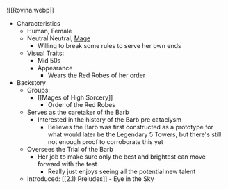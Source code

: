 ![[Rovina.webp]]
- Characteristics
	- Human, Female
	- Neutral Neutral, [Mage](https://www.dndbeyond.com/monsters/16947-mage?srsltid=AfmBOoqxBCDyPNkJnRBZmZBhinRDFvKiSVo-ePxj5wesqtCC7AhPv9Ic) 
		- Willing to break some rules to serve her own ends
	- Visual Traits:
		- Mid 50s
		- Appearance
			- Wears the Red Robes of her order
- Backstory
	- Groups:
		- [[Mages of High Sorcery]] 
			- Order of the Red Robes
	- Serves as the caretaker of the Barb
		- Interested in the history of the Barb pre cataclysm
			- Believes the Barb was first constructed as a prototype for what would later be the Legendary 5 Towers, but there's still not enough proof to corroborate this yet
	- Oversees the Trial of the Barb
		- Her job to make sure only the best and brightest can move forward with the test
			- Really just enjoys seeing all the potential new talent
	- Introduced: [[2.1) Preludes]] - Eye in the Sky 